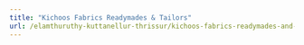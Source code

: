 ```yaml
---
title: "Kichoos Fabrics Readymades & Tailors"
url: /elamthuruthy-kuttanellur-thrissur/kichoos-fabrics-readymades-and-tailors/
---
```

